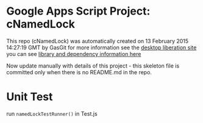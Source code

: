 # Google Apps Script Project: cNamedLock
This repo (cNamedLock) was automatically created on 13 February 2015 14:27:19 GMT by GasGit
for more information see the [desktop liberation site](http://ramblings.mcpher.com/Home/excelquirks/drivesdk/gettinggithubready "desktop liberation")
you can see [library and dependency information here](dependencies.md)

Now update manually with details of this project - this skeleton file is committed only when there is no README.md in the repo.

# Unit Test

run `namedLockTestRunner()` in Test.js

